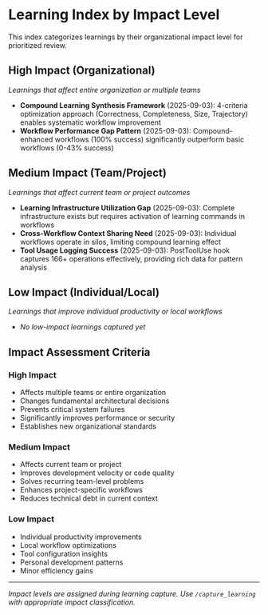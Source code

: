 # Learning Index by Impact Level

This index categorizes learnings by their organizational impact level for prioritized review.

## High Impact (Organizational)
*Learnings that affect entire organization or multiple teams*

- **Compound Learning Synthesis Framework** (2025-09-03): 4-criteria optimization approach (Correctness, Completeness, Size, Trajectory) enables systematic workflow improvement
- **Workflow Performance Gap Pattern** (2025-09-03): Compound-enhanced workflows (100% success) significantly outperform basic workflows (0-43% success)

## Medium Impact (Team/Project)  
*Learnings that affect current team or project outcomes*

- **Learning Infrastructure Utilization Gap** (2025-09-03): Complete infrastructure exists but requires activation of learning commands in workflows
- **Cross-Workflow Context Sharing Need** (2025-09-03): Individual workflows operate in silos, limiting compound learning effect
- **Tool Usage Logging Success** (2025-09-03): PostToolUse hook captures 166+ operations effectively, providing rich data for pattern analysis

## Low Impact (Individual/Local)
*Learnings that improve individual productivity or local workflows*

- *No low-impact learnings captured yet*

## Impact Assessment Criteria

### High Impact
- Affects multiple teams or entire organization
- Changes fundamental architectural decisions
- Prevents critical system failures
- Significantly improves performance or security
- Establishes new organizational standards

### Medium Impact  
- Affects current team or project
- Improves development velocity or code quality
- Solves recurring team-level problems
- Enhances project-specific workflows
- Reduces technical debt in current context

### Low Impact
- Individual productivity improvements
- Local workflow optimizations
- Tool configuration insights
- Personal development patterns
- Minor efficiency gains

---

*Impact levels are assigned during learning capture. Use `/capture_learning` with appropriate impact classification.*